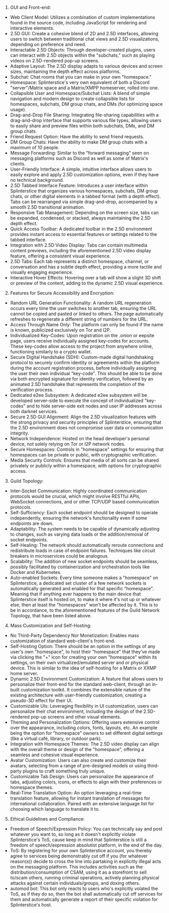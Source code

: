 1. GUI and Front-end:
- Web Client Model: Utilizes a combination of custom implementations found in the source code, including JavaScript for rendering and interactive elements.
- 2.5D GUI: Create a cohesive blend of 2D and 2.5D interfaces, allowing users to switch between traditional chat views and 2.5D visualizations, depending on preference and need.
- Interactable 2.5D Objects: Through developer-created plugins, users can interact with 2.5D objects within the "subchats," such as playing videos on 2.5D-rendered pop-up screens.
- Adaptive Layout: The 2.5D display adapts to various devices and screen sizes, maintaining the depth effect across platforms.
- Subchat: Chat rooms that you can make in your own "homespace."
- Homespace: Splinterstice's very own equivalent of both a Discord "server"/Matrix space and a Matrix/XMPP homeserver, rolled into one.
- Collapsible User and Homespace/Subchat Lists: A blend of simple navigation and modern design to create collapsible lists for homespaces, subchats, DM group chats, and DMs (for optimizing space usage).
- Drag-and-Drop File Sharing: Integrating file-sharing capabilities with a drag-and-drop interface that supports various file types, allowing users to easily share and preview files within both subchats, DMs, and DM group chats.
- Friend Request Option: Have the ability to send friend requests.
- DM Group Chats: Have the ability to make DM group chats with a maximum of 10 people.
- Message Forwarding: Similar to the "forward messaging" seen on messaging platforms such as Discord as well as some of Matrix's clients.
- User-Friendly Interface: A simple, intuitive interface allows users to easily explore and apply 2.5D customization options, even if they have no technical background.
- 2.5D Tabbed Interface Feature: Introduces a user interface within Splinterstice that organizes various homespaces, subchats, DM group chats, or other digital elements in a tabbed format (with a depth effect). Tabs can be rearranged via simple drag-and-drop, accompanied by a smooth 2.5D transitional animation.
- Responsive Tab Management: Depending on the screen size, tabs can be expanded, condensed, or stacked, always maintaining the 2.5D depth effect.
- Quick Access Toolbar: A dedicated toolbar in the 2.5D environment provides instant access to essential features or settings related to the tabbed interface.
- Integration with 2.5D Video Display: Tabs can contain multimedia content previews, including the aforementioned 2.5D video display feature, offering a consistent visual experience.
- 2.5D Tabs: Each tab represents a distinct homespace, channel, or conversation and has a subtle depth effect, providing a more tactile and visually engaging experience.
- Interactive Hover Effects: Hovering over a tab will show a slight 3D shift or preview of the content, adding to the dynamic 2.5D visual experience.

2. Features for Secure Accessibility and Encryption:
- Random URL Generation Functionality: A random URL regeneration occurs every time the user switches to another tab, ensuring the URL cannot be copied and pasted or linked to others. The page automatically refreshes to regenerate a different string of numbers for the URL.
- Access Through Name Only: The platform can only be found if the name is known, publicized exclusively on Tor and I2P.
- Individualized Key-Codes: Upon registration on the .onion or eepsite page, users receive individually assigned key-codes for accounts. These key-codes allow access to the project from anywhere online, functioning similarly to a crypto wallet.
- Secure Digital Handshake (SDH): Custom-made digital handshaking protocol to securely confirm identity or agreements within the platform during the account registration process, before individually assigning the user their own individual "key-code". This should be able to be done via both encrypted signature for identity verification, followed by an animated 2.5D handshake that represents the completion of the verification process.
- Dedicated e2ee Subsystem: A dedicated e2ee subsystem will be developed server-side to execute the concept of individualized "key-codes" and to hide server-side exit nodes and user IP addresses across both darknet services.
- Secure 2.5D GUI Alignment: Align the 2.5D visualization features with the strong privacy and security principles of Splinterstice, ensuring that the 2.5D environment does not compromise user data or communication integrity.
- Network Independence: Hosted on the head developer's personal device, not solely relying on Tor or I2P network nodes.
- Secure Homespaces: Controls in "homespace" settings for ensuring that homespaces can be private or public, with cryptographic verification.
- Media Security Controls: Ensures that media of all sorts can be shared privately or publicly within a homespace, with options for cryptographic access.

3. Guild Topology:
- Inter-Socket Communication: Highly coordinated communication protocols would be crucial, which might involve RESTful APIs, WebSocket connections, and or other TCP/UDP based communication protocols.
- Self-Sufficiency: Each socket endpoint should be designed to operate independently, ensuring the network's functionality even if some endpoints are down.
- Adaptability: The system needs to be capable of dynamically adjusting to changes, such as varying data loads or the addition/removal of socket endpoints.
- Self-Healing: The network should automatically reroute connections and redistribute loads in case of endpoint failures. Techniques like circuit breakers in microservices could be analogous.
- Scalability: The addition of new socket endpoints should be seamless, possibly facilitated by containerization and orchestration tools like Docker and Kubernetes.
- Auto-enabled Sockets: Every time someone makes a "homespace" on Splinterstice, a dedicated set cluster of a few network sockets is automatically generated and enabled for that specific "homespace". Meaning that if anything ever happens to the main device that Splinterstice itself is hosted on, to make it where it's not up or whatever else, then at least the "homespaces" won't be affected by it. This is to be in accordance, to the aforementioned features of the Guild Network Topology, that have been listed above.

4. Mass Customization and Self-Hosting:
- No Third-Party Dependency Nor Monetization: Enables mass customization of standard web-client's front-end.
- Self-Hosting Option: There should be an option in the settings of any user's own "homespace", to host their "homespace" that they've made via clicking the "+" icon for creating your own "homespace" within its settings, on their own virtualized/emulated server and or physical device. This is similar to the idea of self-hosting for a Matrix or XXMP home server.
- Dynamic 2.5D Environment Customization: A feature that allows users to personalize their front-end for the standard web-client, through an in-built customization toolkit. It combines the extensible nature of the existing architecture with user-friendly customization, creating a pseudo-3D effect for their UI.
- Customizable UIs: Leveraging flexibility in UI customization, users can personalize their chat environment, including the design of the 2.5D-rendered pop-up screens and other visual elements.
- Theming and Personalization Options: Offering users extensive control over the appearance, including colors, fonts, layouts, etc. An example being the option for "homespace" owners to set different digital settings (like a virtual café, library, or outdoor park).
- Integration with Homespace Themes: The 2.5D video display can align with the overall theme or design of the "homespace", offering a seamless and cohesive visual experience.
- Avatar Customization: Users can also create and customize their avatars, selecting from a range of pre-designed models or using third-party plugins to craft something truly unique.
- Customizable Tab Design: Users can personalize the appearance of tabs, adjusting colors, icons, or effects to align with their preferences or homespace themes.
- Real-Time Translation Option: An option leveraging a real-time translation feature, allowing for instant translation of messages for international collaboration. Paired with an extensive language list for choosing which language to translate it to.

5. Ethical Guidelines and Compliance:
- Freedom of Speech/Expression Policy: You can technically say and post whatever you want to, so long as it doesn't explicitly violate Splinterstice's ToS, cause keep in mind that Splinterstice is still a freedom of speech/expression absolutist platform, in the end of the day.
- ToS: By registering for your own Splinterstice account, you thereby agree to services being demonstrably cut off if you (for whatever reason(s)) decide to cross the line into partaking in explicitly illegal acts on the messaging platform. This includes activities such as the distribution/consumption of CSAM, using it as a storefront to sell to/scam others, running criminal operations, actively planning physical attacks against certain individuals/groups, and doxing others.
- automod bot: This bot only reacts to users who's explicitly volated the ToS, as if they do so, then the bot shall automatically cut off services for them and automatically generate a report of their specific violation for Splinterstice's host.